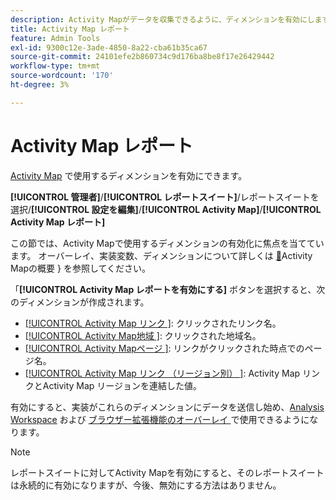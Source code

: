 ```yaml
---
description: Activity Mapがデータを収集できるように、ディメンションを有効にします。
title: Activity Map レポート
feature: Admin Tools
exl-id: 9300c12e-3ade-4850-8a22-cba61b35ca67
source-git-commit: 24101efe2b860734c9d176ba8be8f17e26429442
workflow-type: tm+mt
source-wordcount: '170'
ht-degree: 3%

---
```


# Activity Map レポート

[Activity Map](/help/analyze/activity-map/overview.md) で使用するディメンションを有効にできます。

**[!UICONTROL 管理者]**/**[!UICONTROL レポートスイート]**/レポートスイートを選択/**[!UICONTROL 設定を編集]**/**[!UICONTROL Activity Map]**/**[!UICONTROL Activity Map レポート]**

この節では、Activity Mapで使用するディメンションの有効化に焦点を当てています。 オーバーレイ、実装変数、ディメンションについて詳しくは [&#128279;](/help/analyze/activity-map/overview.md)Activity Mapの概要 &rbrace; を参照してください。

「**[!UICONTROL Activity Map レポートを有効にする]** ボタンを選択すると、次のディメンションが作成されます。

* [[!UICONTROL Activity Map リンク &#x200B;]](/help/components/dimensions/activity-map-link.md): クリックされたリンク名。
* [[!UICONTROL Activity Map地域 &#x200B;]](/help/components/dimensions/activity-map-region.md): クリックされた地域名。
* [[!UICONTROL Activity Mapページ &#x200B;]](/help/components/dimensions/activity-map-page.md): リンクがクリックされた時点でのページ名。
* [[!UICONTROL Activity Map リンク （リージョン別） &#x200B;]](/help/components/dimensions/activity-map-link-by-region.md): Activity Map リンクとActivity Map リージョンを連結した値。

有効にすると、実装がこれらのディメンションにデータを送信し始め、[Analysis Workspace](/help/analyze/analysis-workspace/home.md) および [ ブラウザー拡張機能のオーバーレイ ](/help/analyze/activity-map/overlay/overview.md) で使用できるようになります。

>[!NOTE]
>
>レポートスイートに対してActivity Mapを有効にすると、そのレポートスイートは永続的に有効になりますが、今後、無効にする方法はありません。
